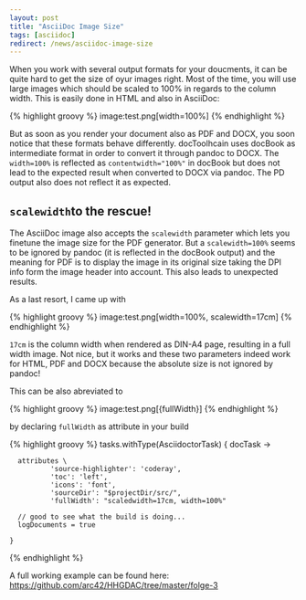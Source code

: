 ```yaml
---
layout: post
title: "AsciiDoc Image Size"
tags: [asciidoc]
redirect: /news/asciidoc-image-size
---
```


When you work with several output formats for your doucments, it can be quite hard to get the size of oyur images right.
Most of the time, you will use large images which should be scaled to 100% in regards to the column width.
This is easily done in HTML and also in AsciiDoc:

{% highlight groovy %}
    image:test.png[width=100%]
{% endhighlight %}
    
But as soon as you render your document also as PDF and DOCX, you soon notice that these formats behave differently.
docToolhcain uses docBook as intermediate format in order to convert it through pandoc to DOCX.
The `width=100%` is reflected as `contentwidth="100%"` in docBook but does not lead to the expected result when converted to DOCX via pandoc. The PD  output also does not reflect it as expected.

## `scalewidth`to the rescue!

The AsciiDoc image also accepts the `scalewidth` parameter which lets you finetune the image size for the PDF generator.
But a `scalewidth=100%` seems to be ignored by pandoc (it is reflected in the docBook output) and the meaning for PDF is to display the image in its original size taking the DPI info form the image header into account. 
This also leads to unexpected results.
 
As a last resort, I came up with 

{% highlight groovy %}
    image:test.png[width=100%, scalewidth=17cm]
{% endhighlight %}
    
`17cm` is the column width when rendered as DIN-A4 page, resulting in a full width image.
Not nice, but it works and these two parameters indeed work for HTML, PDF and DOCX because the absolute size is not ignored by pandoc!

This can be also abreviated to 

{% highlight groovy %}
    image:test.png[{fullWidth}]
{% endhighlight %}
    
by declaring `fullWidth` as attribute in your build

{% highlight groovy %}
    tasks.withType(AsciidoctorTask) { docTask ->
    
      attributes \
              'source-highlighter': 'coderay',
              'toc': 'left',
              'icons': 'font',
              'sourceDir': "$projectDir/src/",
              'fullWidth': "scaledwidth=17cm, width=100%"
    
      // good to see what the build is doing...
      logDocuments = true
    
    }
{% endhighlight %}

A full working example can be found here: https://github.com/arc42/HHGDAC/tree/master/folge-3


